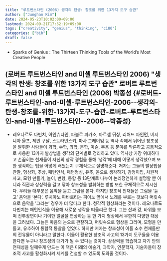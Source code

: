 ```yaml
---
title: "루트번스타인 (2006) 생각의 탄생: 창조를 위한 13가지 도구 습관"
author: ["Junghan Kim"]
date: 2024-05-23T10:02:00+09:00
lastmod: 2024-09-21T17:52:19+09:00
tags: ["creativity", "genius", "thinking", "c180"]
categories: ["bib"]
draft: false
---
```


-   Sparks of Genius : The Thirteen Thinking Tools of the World’s Most Creative People


## (로버트 루트번스타인 and 미셸 루트번스타인 2006) "생각의 탄생: 창조를 위한 13가지 도구 습관" 로버트 루트번스타인 and 미셸 루트번스타인 (2006) 박종성 {#로버트-루트번스타인-and-미셸-루트번스타인-2006--생각의-탄생-창조를-위한-13가지-도구-습관-로버트-루트번스타인-and-미셸-루트번스타인--2006--박종성}

-   레오나르도 다빈치, 아인슈타인, 파블로 피카소, 마르셀 뒤샹, 리처드 파인먼, 버지니아 울프, 제인 구달, 스트라빈스키, 마사 그레이엄 등 역사 속에서 뛰어난 창조성을 발휘한 사람들이 과학, 수학, 의학, 문학, 미술, 무용 등 분야를 막론하고 공통적으로 사용한 13가지 발상법을 생각의 단계별로 정리하고 있다. 역사상 가장 위대하다고 손꼽히는 천재들이 자신의 창작 경험을 통해 ‘생각’에 대해 어떻게 생각했으며 또한 생각하는 법을 어떻게 배웠는지 구체적으로 설명해준다. 저자는 그들의 발상법을 관찰, 형상화, 추상, 패턴인식, 패턴형성, 유추, 몸으로 생각하기, 감정이입, 차원적 사고, 모형 만들기, 놀이, 변형, 통합 등 13단계로 나누어 논리정연하게 설명할 뿐 아니라 직관과 상상력을 갈고 닦아 창조성을 발휘하는 방법 또한 구체적으로 제시한다. 우리들 대부분은 음악을 듣고 그림을 본다. 하지만 창조적 천재들은 그림을 ‘듣고’ 음악을 ‘본다’. 루치아노 파바로티는 피아노 앞에서 노래를 부르는 것보다 머릿속으로 음악을 ’그리는’ 경우가 더 많다고 한다. 청각적 형상화라는 것이다. 레오나르도 다빈치는 패턴인식을 이용해 새로운 생각을 떠올리곤 했다. 그는 산과 강, 바위를 보며 전투장면이나 기이한 얼굴을 연상하는 등 한 가지 형상에서 무한히 다양한 대상을 그려냈다. 그늘은 마음의 눈으로 관찰하고, 머릿속으로 형상을 그리며, 모형을 만들고, 유추하여 통합적 통찰을 얻었다. 하지만 저자는 창조성이 이들 소수 천재들만의 전유물이 아니라고 말한다. 이들이 활용한 창조적 사고의 13가지 도구들을 이용한다면 누구나 창조성의 대가가 될 수 있다는 것이다. 상상력을 학습하고 자기 안의 천재성을 일깨우게 만드는 이 책은 미래의 예술가, 과학자, 인문학자, 기술자들이 창조적 사고를 활성화시켜 세계를 건설할 수 있도록 도와줄 것이다.
